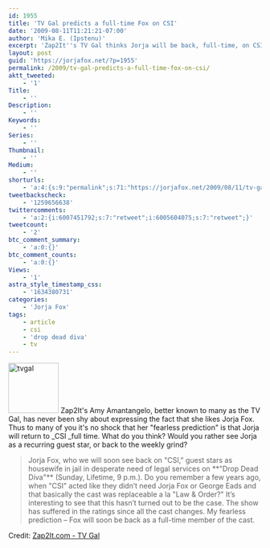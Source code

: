 ```yaml
---
id: 1955
title: 'TV Gal predicts a full-time Fox on CSI'
date: '2009-08-11T11:21:21-07:00'
author: 'Mika E. (Ipstenu)'
excerpt: 'Zap2It''s TV Gal thinks Jorja will be back, full-time, on CSI. Weigh in with your thoughts too!'
layout: post
guid: 'https://jorjafox.net/?p=1955'
permalink: /2009/tv-gal-predicts-a-full-time-fox-on-csi/
aktt_tweeted:
    - '1'
Title:
    - ''
Description:
    - ''
Keywords:
    - ''
Series:
    - ''
Thumbnail:
    - ''
Medium:
    - ''
shorturls:
    - 'a:4:{s:9:"permalink";s:71:"https://jorjafox.net/2009/08/11/tv-gal-predicts-a-full-time-fox-on-csi/";s:7:"tinyurl";s:26:"http://tinyurl.com/ygfutr6";s:4:"isgd";s:18:"http://is.gd/52UPC";s:5:"bitly";s:19:"http://bit.ly/9f0UM";}'
tweetbackscheck:
    - '1259656638'
twittercomments:
    - 'a:2:{i:6007451792;s:7:"retweet";i:6005604075;s:7:"retweet";}'
tweetcount:
    - '2'
btc_comment_summary:
    - 'a:0:{}'
btc_comment_counts:
    - 'a:0:{}'
Views:
    - '1'
astra_style_timestamp_css:
    - '1634380731'
categories:
    - 'Jorja Fox'
tags:
    - article
    - csi
    - 'drop dead diva'
    - tv
---
```


<img src="//static.jorjafox.net/wordpress/2009/08/tvgal-100x100.jpg" alt="tvgal" title="tvgal" width="100" height="100" class="alignleft size-thumbnail wp-image-1956" /> Zap2It's Amy Amantangelo, better known to many as the TV Gal, has never been shy about expressing the fact that she likes Jorja Fox. Thus to many of you it's no shock that her "fearless prediction" is that Jorja will return to _CSI _full time.  What do you think? Would you rather see Jorja as a recurring guest star, or back to the weekly grind?

<blockquote>Jorja Fox, who we will soon see back on "CSI," guest stars as housewife in jail in desperate need of legal services on **"Drop Dead Diva"** (Sunday, Lifetime, 9 p.m.). Do you remember a few years ago, when "CSI" acted like they didn’t need Jorja Fox or George Eads and that basically the cast was replaceable a la "Law & Order?" It’s interesting to see that this hasn’t turned out to be the case. The show has suffered in the ratings since all the cast changes. My fearless prediction – Fox will soon be back as a full-time member of the cast. </blockquote>

Credit: <a href="http://blog.zap2it.com/tvgal/2009/08/its-a-mad-mad-world-and-i-love-watching-it.html">Zap2It.com - TV Gal</a>
